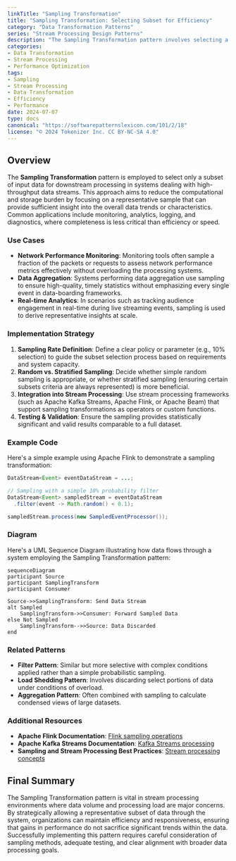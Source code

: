 ```yaml
---
linkTitle: "Sampling Transformation"
title: "Sampling Transformation: Selecting Subset for Efficiency"
category: "Data Transformation Patterns"
series: "Stream Processing Design Patterns"
description: "The Sampling Transformation pattern involves selecting a subset of data from a stream to reduce load and processing costs while focusing on representative data samples. This pattern is essential in stream processing to maintain efficiency in systems handling large volumes of data."
categories:
- Data Transformation
- Stream Processing
- Performance Optimization
tags:
- Sampling
- Stream Processing
- Data Transformation
- Efficiency
- Performance
date: 2024-07-07
type: docs
canonical: "https://softwarepatternslexicon.com/101/2/18"
license: "© 2024 Tokenizer Inc. CC BY-NC-SA 4.0"
---
```


## Overview

The **Sampling Transformation** pattern is employed to select only a subset of input data for downstream processing in systems dealing with high-throughput data streams. This approach aims to reduce the computational and storage burden by focusing on a representative sample that can provide sufficient insight into the overall data trends or characteristics. Common applications include monitoring, analytics, logging, and diagnostics, where completeness is less critical than efficiency or speed.

### Use Cases

- **Network Performance Monitoring**: Monitoring tools often sample a fraction of the packets or requests to assess network performance metrics effectively without overloading the processing systems.
- **Data Aggregation**: Systems performing data aggregation use sampling to ensure high-quality, timely statistics without emphasizing every single event in data-boarding frameworks.
- **Real-time Analytics**: In scenarios such as tracking audience engagement in real-time during live streaming events, sampling is used to derive representative insights at scale.

### Implementation Strategy

1. **Sampling Rate Definition**: Define a clear policy or parameter (e.g., 10% selection) to guide the subset selection process based on requirements and system capacity.
2. **Random vs. Stratified Sampling**: Decide whether simple random sampling is appropriate, or whether stratified sampling (ensuring certain subsets criteria are always represented) is more beneficial.
3. **Integration into Stream Processing**: Use stream processing frameworks (such as Apache Kafka Streams, Apache Flink, or Apache Beam) that support sampling transformations as operators or custom functions.
4. **Testing & Validation**: Ensure the sampling provides statistically significant and valid results comparable to a full dataset.

### Example Code

Here's a simple example using Apache Flink to demonstrate a sampling transformation:

```java
DataStream<Event> eventDataStream = ...;

// Sampling with a simple 10% probability filter
DataStream<Event> sampledStream = eventDataStream
  .filter(event -> Math.random() < 0.1);

sampledStream.process(new SampledEventProcessor());
```

### Diagram

Here's a UML Sequence Diagram illustrating how data flows through a system employing the Sampling Transformation pattern:

```mermaid
sequenceDiagram
participant Source
participant SamplingTransform
participant Consumer

Source->>SamplingTransform: Send Data Stream
alt Sampled
    SamplingTransform->>Consumer: Forward Sampled Data
else Not Sampled
    SamplingTransform-->>Source: Data Discarded
end
```

### Related Patterns

- **Filter Pattern**: Similar but more selective with complex conditions applied rather than a simple probabilistic sampling.
- **Load Shedding Pattern**: Involves discarding select portions of data under conditions of overload.
- **Aggregation Pattern**: Often combined with sampling to calculate condensed views of large datasets.

### Additional Resources

- **Apache Flink Documentation**: [Flink sampling operations](https://flink.apache.org)
- **Apache Kafka Streams Documentation**: [Kafka Streams processing](https://kafka.apache.org/documentation/streams)
- **Sampling and Stream Processing Best Practices**: [Stream processing concepts](https://stream-processing-management.com)

## Final Summary

The Sampling Transformation pattern is vital in stream processing environments where data volume and processing load are major concerns. By strategically allowing a representative subset of data through the system, organizations can maintain efficiency and responsiveness, ensuring that gains in performance do not sacrifice significant trends within the data. Successfully implementing this pattern requires careful consideration of sampling methods, adequate testing, and clear alignment with broader data processing goals.
